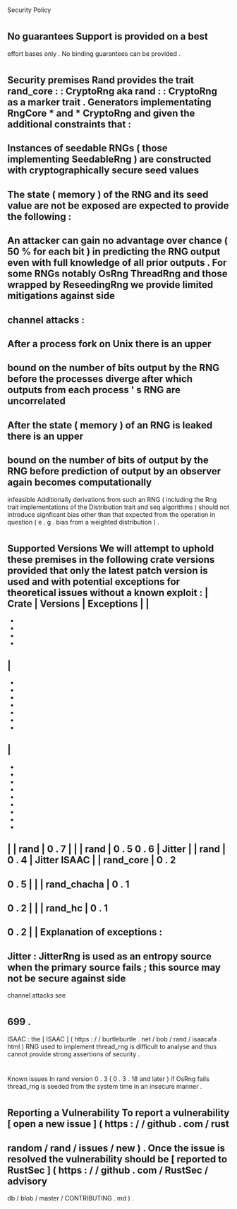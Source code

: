 #
Security
Policy
#
#
No
guarantees
Support
is
provided
on
a
best
-
effort
bases
only
.
No
binding
guarantees
can
be
provided
.
#
#
Security
premises
Rand
provides
the
trait
rand_core
:
:
CryptoRng
aka
rand
:
:
CryptoRng
as
a
marker
trait
.
Generators
implementating
RngCore
*
and
*
CryptoRng
and
given
the
additional
constraints
that
:
-
Instances
of
seedable
RNGs
(
those
implementing
SeedableRng
)
are
constructed
with
cryptographically
secure
seed
values
-
The
state
(
memory
)
of
the
RNG
and
its
seed
value
are
not
be
exposed
are
expected
to
provide
the
following
:
-
An
attacker
can
gain
no
advantage
over
chance
(
50
%
for
each
bit
)
in
predicting
the
RNG
output
even
with
full
knowledge
of
all
prior
outputs
.
For
some
RNGs
notably
OsRng
ThreadRng
and
those
wrapped
by
ReseedingRng
we
provide
limited
mitigations
against
side
-
channel
attacks
:
-
After
a
process
fork
on
Unix
there
is
an
upper
-
bound
on
the
number
of
bits
output
by
the
RNG
before
the
processes
diverge
after
which
outputs
from
each
process
'
s
RNG
are
uncorrelated
-
After
the
state
(
memory
)
of
an
RNG
is
leaked
there
is
an
upper
-
bound
on
the
number
of
bits
of
output
by
the
RNG
before
prediction
of
output
by
an
observer
again
becomes
computationally
-
infeasible
Additionally
derivations
from
such
an
RNG
(
including
the
Rng
trait
implementations
of
the
Distribution
trait
and
seq
algorithms
)
should
not
introduce
signficant
bias
other
than
that
expected
from
the
operation
in
question
(
e
.
g
.
bias
from
a
weighted
distribution
)
.
#
#
Supported
Versions
We
will
attempt
to
uphold
these
premises
in
the
following
crate
versions
provided
that
only
the
latest
patch
version
is
used
and
with
potential
exceptions
for
theoretical
issues
without
a
known
exploit
:
|
Crate
|
Versions
|
Exceptions
|
|
-
-
-
-
-
|
-
-
-
-
-
-
-
-
|
-
-
-
-
-
-
-
-
-
-
|
|
rand
|
0
.
7
|
|
|
rand
|
0
.
5
0
.
6
|
Jitter
|
|
rand
|
0
.
4
|
Jitter
ISAAC
|
|
rand_core
|
0
.
2
-
0
.
5
|
|
|
rand_chacha
|
0
.
1
-
0
.
2
|
|
|
rand_hc
|
0
.
1
-
0
.
2
|
|
Explanation
of
exceptions
:
-
Jitter
:
JitterRng
is
used
as
an
entropy
source
when
the
primary
source
fails
;
this
source
may
not
be
secure
against
side
-
channel
attacks
see
#
699
.
-
ISAAC
:
the
[
ISAAC
]
(
https
:
/
/
burtleburtle
.
net
/
bob
/
rand
/
isaacafa
.
html
)
RNG
used
to
implement
thread_rng
is
difficult
to
analyse
and
thus
cannot
provide
strong
assertions
of
security
.
#
#
Known
issues
In
rand
version
0
.
3
(
0
.
3
.
18
and
later
)
if
OsRng
fails
thread_rng
is
seeded
from
the
system
time
in
an
insecure
manner
.
#
#
Reporting
a
Vulnerability
To
report
a
vulnerability
[
open
a
new
issue
]
(
https
:
/
/
github
.
com
/
rust
-
random
/
rand
/
issues
/
new
)
.
Once
the
issue
is
resolved
the
vulnerability
should
be
[
reported
to
RustSec
]
(
https
:
/
/
github
.
com
/
RustSec
/
advisory
-
db
/
blob
/
master
/
CONTRIBUTING
.
md
)
.
